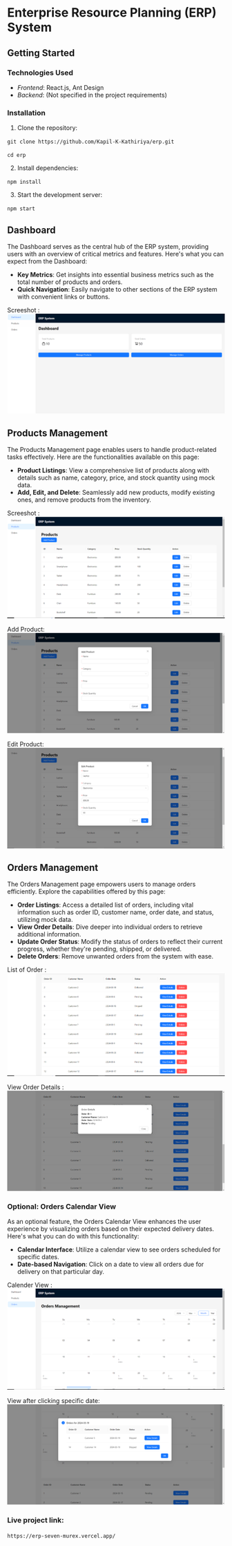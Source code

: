 # Enterprise Resource Planning (ERP) System

## Getting Started

### Technologies Used

- _Frontend_: React.js, Ant Design
- _Backend_: (Not specified in the project requirements)

### Installation

1. Clone the repository:

`git clone https://github.com/Kapil-K-Kathiriya/erp.git`

`cd erp`

2. Install dependencies:

`npm install`

3. Start the development server:

`npm start`

## Dashboard

The Dashboard serves as the central hub of the ERP system, providing users with an overview of critical metrics and features. Here's what you can expect from the Dashboard:

- **Key Metrics**: Get insights into essential business metrics such as the total number of products and orders.
- **Quick Navigation**: Easily navigate to other sections of the ERP system with convenient links or buttons.

Screeshot :
![Dashboard](https://github.com/Kapil-K-Kathiriya/erp/blob/master/public/Screenshot/01.PNG?raw=true)

## Products Management

The Products Management page enables users to handle product-related tasks effectively. Here are the functionalities available on this page:

- **Product Listings**: View a comprehensive list of products along with details such as name, category, price, and stock quantity using mock data.
- **Add, Edit, and Delete**: Seamlessly add new products, modify existing ones, and remove products from the inventory.

Screeshot :
![Product](https://github.com/Kapil-K-Kathiriya/erp/blob/master/public/Screenshot/02.PNG?raw=true)

Add Product:
![Product](https://github.com/Kapil-K-Kathiriya/erp/blob/master/public/Screenshot/03.PNG?raw=true)

Edit Product:
![Product](https://github.com/Kapil-K-Kathiriya/erp/blob/master/public/Screenshot/04.PNG?raw=true)

## Orders Management

The Orders Management page empowers users to manage orders efficiently. Explore the capabilities offered by this page:

- **Order Listings**: Access a detailed list of orders, including vital information such as order ID, customer name, order date, and status, utilizing mock data.
- **View Order Details**: Dive deeper into individual orders to retrieve additional information.
- **Update Order Status**: Modify the status of orders to reflect their current progress, whether they're pending, shipped, or delivered.
- **Delete Orders**: Remove unwanted orders from the system with ease.

List of Order :
![Product](https://github.com/Kapil-K-Kathiriya/erp/blob/master/public/Screenshot/07.PNG?raw=true)

View Order Details :
![Product](https://github.com/Kapil-K-Kathiriya/erp/blob/master/public/Screenshot/08.PNG?raw=true)

### Optional: Orders Calendar View

As an optional feature, the Orders Calendar View enhances the user experience by visualizing orders based on their expected delivery dates. Here's what you can do with this functionality:

- **Calendar Interface**: Utilize a calendar view to see orders scheduled for specific dates.
- **Date-based Navigation**: Click on a date to view all orders due for delivery on that particular day.

Calender View :
![Product](https://github.com/Kapil-K-Kathiriya/erp/blob/master/public/Screenshot/05.PNG?raw=true)

View after clicking specific date:
![Product](https://github.com/Kapil-K-Kathiriya/erp/blob/master/public/Screenshot/06.PNG?raw=true)

### Live project link:

`https://erp-seven-murex.vercel.app/`
